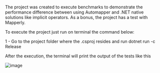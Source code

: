 The project was created to execute benchmarks to demonstrate the performance difference between using Automapper and .NET native solutions like implicit operators. As a bonus, the project has a test with Mapperly.

To execute the project just run on terminal the command below:

1 - Go to the project folder where the .csproj resides and run
dotnet run -c Release

After the execution, the terminal will print the output of the tests like this

![image](https://github.com/user-attachments/assets/e86f046b-9dd6-4468-907b-d015c3c3d1af)

